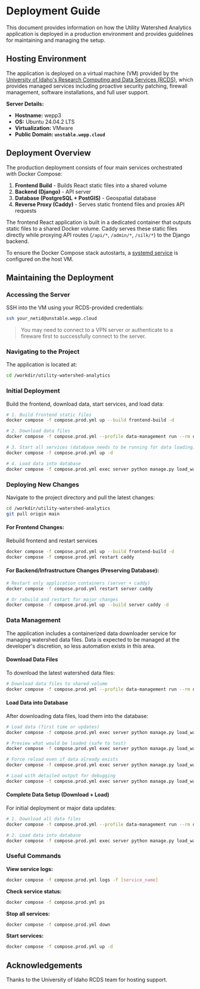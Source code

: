 # Deployment Guide
This document provides information on how the Utility Watershed Analytics application is deployed in a production environment and provides guidelines for maintaining and managing the setup.

## Hosting Environment
The application is deployed on a virtual machine (VM) provided by the [University of Idaho's Research Computing and Data Services (RCDS)](https://hpc.uidaho.edu/index.html), which provides managed services including proactive security patching, firewall management, software installations, and full user support.

**Server Details:**
* **Hostname:** wepp3
* **OS:** Ubuntu 24.04.2 LTS
* **Virtualization:** VMware
* **Public Domain: `unstable.wepp.cloud`** 

## Deployment Overview
The production deployment consists of four main services orchestrated with Docker Compose:

1. **Frontend Build** - Builds React static files into a shared volume
2. **Backend (Django)** - API server
3. **Database (PostgreSQL + PostGIS)** - Geospatial database
4. **Reverse Proxy (Caddy)** - Serves static frontend files and proxies API requests

The frontend React application is built in a dedicated container that outputs static files to a shared Docker volume. Caddy serves these static files directly while proxying API routes (`/api/*`, `/admin/*`, `/silk/*`) to the Django backend.

To ensure the Docker Compose stack autostarts, a [systemd service](/utility-watershed-analytics.service) is configured on the host VM.

## Maintaining the Deployment

### Accessing the Server
SSH into the VM using your RCDS-provided credentials:
```bash
ssh your_netid@unstable.wepp.cloud
```
> You may need to connect to a VPN server or authenticate to a fireware first to successfully connect to the server.

### Navigating to the Project
The application is located at:
```bash
cd /workdir/utility-watershed-analytics
```

### Initial Deployment
Build the frontend, download data, start services, and load data:
```bash
# 1. Build frontend static files
docker compose -f compose.prod.yml up --build frontend-build -d

# 2. Download data files
docker compose -f compose.prod.yml --profile data-management run --rm data-downloader

# 3. Start all services (database needs to be running for data loading)
docker compose -f compose.prod.yml up -d

# 4. Load data into database
docker compose -f compose.prod.yml exec server python manage.py load_watershed_data
```

### Deploying New Changes
Navigate to the project directory and pull the latest changes:
```bash
cd /workdir/utility-watershed-analytics
git pull origin main
```

#### For Frontend Changes:
Rebuild frontend and restart services
```bash
docker compose -f compose.prod.yml up --build frontend-build -d
docker compose -f compose.prod.yml restart caddy
```

#### For Backend/Infrastructure Changes (Preserving Database):
```bash
# Restart only application containers (server + caddy)
docker compose -f compose.prod.yml restart server caddy

# Or rebuild and restart for major changes
docker compose -f compose.prod.yml up --build server caddy -d
```

### Data Management
The application includes a containerized data downloader service for managing watershed data files. Data is expected to be managed at the developer's discretion, so less automation exists in this area.

#### Download Data Files
To download the latest watershed data files:

```bash
# Download data files to shared volume
docker compose -f compose.prod.yml --profile data-management run --rm data-downloader
```

#### Load Data into Database
After downloading data files, load them into the database:

```bash
# Load data (first time or updates)
docker compose -f compose.prod.yml exec server python manage.py load_watershed_data

# Preview what would be loaded (safe to test)
docker compose -f compose.prod.yml exec server python manage.py load_watershed_data --dry-run

# Force reload even if data already exists
docker compose -f compose.prod.yml exec server python manage.py load_watershed_data --force

# Load with detailed output for debugging
docker compose -f compose.prod.yml exec server python manage.py load_watershed_data --verbosity=2
```

#### Complete Data Setup (Download + Load)
For initial deployment or major data updates:

```bash
# 1. Download all data files
docker compose -f compose.prod.yml --profile data-management run --rm data-downloader

# 2. Load data into database
docker compose -f compose.prod.yml exec server python manage.py load_watershed_data
```

### Useful Commands

**View service logs:**
```bash
docker compose -f compose.prod.yml logs -f [service_name]
```

**Check service status:**
```bash
docker compose -f compose.prod.yml ps
```

**Stop all services:**
```bash
docker compose -f compose.prod.yml down
```

**Start services:**
```bash
docker compose -f compose.prod.yml up -d
```

## Acknowledgements
Thanks to the University of Idaho RCDS team for hosting support.